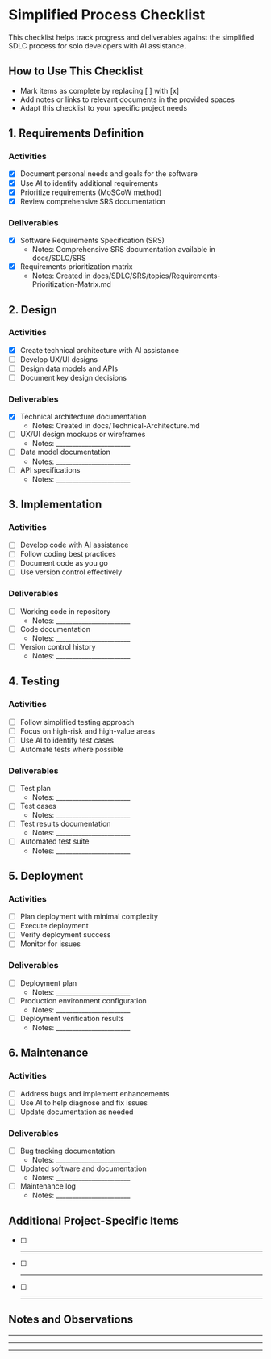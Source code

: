 # Simplified Process Checklist

This checklist helps track progress and deliverables against the simplified SDLC process for solo developers with AI assistance.

## How to Use This Checklist

- Mark items as complete by replacing [ ] with [x]
- Add notes or links to relevant documents in the provided spaces
- Adapt this checklist to your specific project needs

## 1. Requirements Definition

### Activities
- [x] Document personal needs and goals for the software
- [x] Use AI to identify additional requirements
- [x] Prioritize requirements (MoSCoW method)
- [x] Review comprehensive SRS documentation

### Deliverables
- [x] Software Requirements Specification (SRS)
  - Notes: Comprehensive SRS documentation available in docs/SDLC/SRS
- [x] Requirements prioritization matrix
  - Notes: Created in docs/SDLC/SRS/topics/Requirements-Prioritization-Matrix.md

## 2. Design

### Activities
- [x] Create technical architecture with AI assistance
- [ ] Develop UX/UI designs
- [ ] Design data models and APIs
- [ ] Document key design decisions

### Deliverables
- [x] Technical architecture documentation
  - Notes: Created in docs/Technical-Architecture.md
- [ ] UX/UI design mockups or wireframes
  - Notes: _______________________
- [ ] Data model documentation
  - Notes: _______________________
- [ ] API specifications
  - Notes: _______________________

## 3. Implementation

### Activities
- [ ] Develop code with AI assistance
- [ ] Follow coding best practices
- [ ] Document code as you go
- [ ] Use version control effectively

### Deliverables
- [ ] Working code in repository
  - Notes: _______________________
- [ ] Code documentation
  - Notes: _______________________
- [ ] Version control history
  - Notes: _______________________

## 4. Testing

### Activities
- [ ] Follow simplified testing approach
- [ ] Focus on high-risk and high-value areas
- [ ] Use AI to identify test cases
- [ ] Automate tests where possible

### Deliverables
- [ ] Test plan
  - Notes: _______________________
- [ ] Test cases
  - Notes: _______________________
- [ ] Test results documentation
  - Notes: _______________________
- [ ] Automated test suite
  - Notes: _______________________

## 5. Deployment

### Activities
- [ ] Plan deployment with minimal complexity
- [ ] Execute deployment
- [ ] Verify deployment success
- [ ] Monitor for issues

### Deliverables
- [ ] Deployment plan
  - Notes: _______________________
- [ ] Production environment configuration
  - Notes: _______________________
- [ ] Deployment verification results
  - Notes: _______________________

## 6. Maintenance

### Activities
- [ ] Address bugs and implement enhancements
- [ ] Use AI to help diagnose and fix issues
- [ ] Update documentation as needed

### Deliverables
- [ ] Bug tracking documentation
  - Notes: _______________________
- [ ] Updated software and documentation
  - Notes: _______________________
- [ ] Maintenance log
  - Notes: _______________________

## Additional Project-Specific Items

- [ ] _______________________
- [ ] _______________________
- [ ] _______________________

## Notes and Observations

_______________________
_______________________
_______________________
